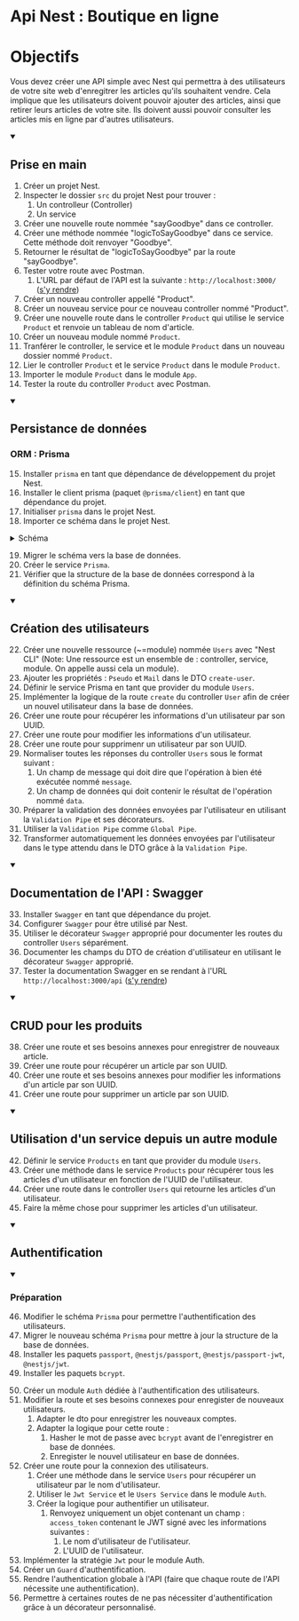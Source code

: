 # Api Nest : Boutique en ligne

# Objectifs

Vous devez créer une API simple avec Nest qui permettra à des utilisateurs de votre site web d'enregitrer les articles qu'ils souhaitent vendre. Cela implique que les utilisateurs doivent pouvoir ajouter des articles, ainsi que retirer leurs articles de votre site. Ils doivent aussi pouvoir consulter les articles mis en ligne par d'autres utilisateurs.

<details open><summary><h2>Prise en main</h2></summary>

1. Créer un projet Nest.
2. Inspecter le dossier `src` du projet Nest pour trouver :
   1. Un controlleur (Controller)
   2. Un service
3. Créer une nouvelle route nommée "sayGoodbye" dans ce controller.
4. Créer une méthode nommée "logicToSayGoodbye" dans ce service. Cette méthode doit renvoyer "Goodbye".
5. Retourner le résultat de "logicToSayGoodbye" par la route "sayGoodbye".
6. Tester votre route avec Postman.
   1. L'URL par défaut de l'API est la suivante : `http://localhost:3000/` ([s'y rendre](http://localhost:3000/))
7. Créer un nouveau controller appellé "Product".
8. Créer un nouveau service pour ce nouveau controller nommé "Product".
9. Créer une nouvelle route dans le controller `Product` qui utilise le service `Product` et renvoie un tableau de nom d'article.
10. Créer un nouveau module nommé `Product`.
11. Tranférer le controller, le service et le module `Product` dans un nouveau dossier nommé `Product`.
12. Lier le controller `Product` et le service `Product` dans le module `Product`.
13. Importer le module `Product` dans le module `App`.
14. Tester la route du controller `Product` avec Postman.
</details>
<details open><summary><h2>Persistance de données</h2></summary>

### ORM : Prisma

15. Installer `prisma` en tant que dépendance de développement du projet Nest.
16. Installer le client prisma (paquet `@prisma/client`) en tant que dépendance du projet.
17. Initialiser `prisma` dans le projet Nest.
18. Importer ce schéma dans le projet Nest.
<details>  
<summary>Schéma</summary>

```prisma
generator client {
  provider = "prisma-client-js"
}

datasource db {
  provider = "postgresql"
  url      = env("DB_URL")
}

model Products {
  UUID        String @id(map: "products_uuid") @unique() @default(uuid()) @db.VarChar(36) //UUIDv4
  Name        String @db.VarChar(50)
  Price       Int
  Description String @db.Text()
  authorUUID  String @db.VarChar(36) // Ref to UUIDv4
  Author      Users  @relation(map: "product_author", fields: [authorUUID], references: [UUID])
}

model Users {
  UUID     String     @id(map: "users_uuid") @unique() @default(uuid()) @db.VarChar(36) //UUIDv4
  Pseudo   String     @unique() @db.VarChar(50)
  Mail     String     @unique() @db.VarChar(75)
  Products Products[]
}
```

</details>

19. Migrer le schéma vers la base de données.
20. Créer le service `Prisma`.
21. Vérifier que la structure de la base de données correspond à la définition du schéma Prisma.

</details>
<details open><summary><h2>Création des utilisateurs</h2></summary>

22. Créer une nouvelle ressource (~=module) nommée `Users` avec "Nest CLI" (Note: Une ressource est un ensemble de : controller, service, module. On appelle aussi cela un module). 
23. Ajouter les propriétés : `Pseudo` et `Mail` dans le DTO `create-user`.
24. Définir le service Prisma en tant que provider du module `Users`.
25. Implémenter la logique de la route `create` du controller `User` afin de créer un nouvel utilisateur dans la base de données.
26. Créer une route pour récupérer les informations d'un utilisateur par son UUID.
27. Créer une route pour modifier les informations d'un utilisateur.
28. Créer une route pour supprimenr un utilisateur par son UUID.
29. Normaliser toutes les réponses du controller `Users` sous le format suivant : 
    1. Un champ de message qui doit dire que l'opération à bien été exécutée nommé `message`.
    2. Un champ de données qui doit contenir le résultat de l'opération nommé `data`.
30. Préparer la validation des données envoyées par l'utilisateur en utilisant la `Validation Pipe` et ses décorateurs.
31. Utiliser la `Validation Pipe` comme `Global Pipe`.
32. Transformer automatiquement les données envoyées par l'utilisateur dans le type attendu dans le DTO grâce à la `Validation Pipe`.

</details>
<details open>
<summary><h2>Documentation de l'API : Swagger</h2></summary>

33. Installer `Swagger` en tant que dépendance du projet.
34. Configurer `Swagger` pour être utilisé par Nest.
35. Utiliser le décorateur `Swagger` approprié pour documenter les routes du controller `Users` séparément.
36. Documenter les champs du DTO de création d'utilisateur en utilisant le décorateur `Swagger` approprié.
37. Tester la documentation Swagger en se rendant à l'URL `http://localhost:3000/api` ([s'y rendre](http://localhost:3000/api))

</details>
<details open>
<summary><h2>CRUD pour les produits</h2></summary>

38. Créer une route et ses besoins annexes pour enregistrer de nouveaux article.
39. Créer une route pour récupérer un article par son UUID.
40. Créer une route et ses besoins annexes pour modifier les informations d'un article par son UUID.
41. Créer une route pour supprimer un article par son UUID.

</details>
<details open>
<summary><h2>Utilisation d'un service depuis un autre module</h2></summary>

42. Définir le service `Products` en tant que provider du module `Users`.
43. Créer une méthode dans le service `Products` pour récupérer tous les articles d'un utilisateur en fonction de l'UUID de l'utilisateur.
44. Créer une route dans le controller `Users` qui retourne les articles d'un utilisateur.
45. Faire la même chose pour supprimer les articles d'un utilisateur.

</details>

<details open>
<summary><h2>Authentification</h2></summary>

<details open>
<summary><h3>Préparation</h3></summary>

46. Modifier le schéma `Prisma` pour permettre l'authentification des utilisateurs.
47. Migrer le nouveau schéma `Prisma` pour mettre à jour la structure de la base de données.
48. Installer les paquets `passport`, `@nestjs/passport`, `@nestjs/passport-jwt`, `@nestjs/jwt`.
49. Installer les paquets `bcrypt`.

</details>

50. Créer un module `Auth` dédiée à l'authentification des utilisateurs.
51. Modifier la route et ses besoins connexes pour enregister de nouveaux utilisateurs.
    1. Adapter le dto pour enregistrer les nouveaux comptes.
    2. Adapter la logique pour cette route :
       1. Hasher le mot de passe avec `bcrypt` avant de l'enregistrer en base de données.
       2. Enregister le nouvel utilisateur en base de données.
52. Créer une route pour la connexion des utilisateurs.
    1. Créer une méthode dans le service `Users` pour récupérer un utilisateur par le nom d'utilisateur.
    2. Utiliser le `Jwt Service` et le `Users Service` dans le module `Auth`.
    3. Créer la logique pour authentifier un utilisateur.
       1. Renvoyez uniquement un objet contenant un champ : `access_token` contenant le JWT signé avec les informations suivantes :
          1. Le nom d'utilisateur de l'utilisateur.
          2. L'UUID de l'utilisateur.
53. Implémenter la stratégie `Jwt` pour le module Auth.
54. Créer un `Guard` d'authentification.
55. Rendre l'authentication globale à l'API (faire que chaque route de l'API nécessite une authentification).
56. Permettre à certaines routes de ne pas nécessiter d'authentification grâce à un décorateur personnalisé.

</details>